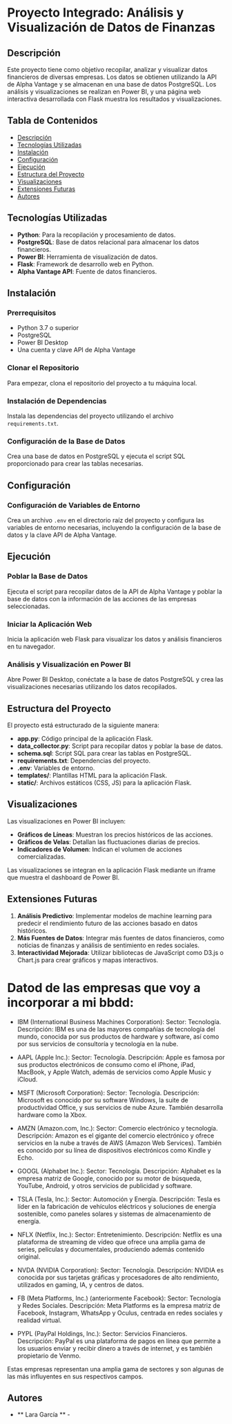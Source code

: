 # Proyecto Integrado: Análisis y Visualización de Datos de Finanzas

## Descripción

Este proyecto tiene como objetivo recopilar, analizar y visualizar datos financieros de diversas empresas. Los datos se obtienen utilizando la API de Alpha Vantage y se almacenan en una base de datos PostgreSQL. Los análisis y visualizaciones se realizan en Power BI, y una página web interactiva desarrollada con Flask muestra los resultados y visualizaciones.

## Tabla de Contenidos

- [Descripción](#descripción)
- [Tecnologías Utilizadas](#tecnologías-utilizadas)
- [Instalación](#instalación)
- [Configuración](#configuración)
- [Ejecución](#ejecución)
- [Estructura del Proyecto](#estructura-del-proyecto)
- [Visualizaciones](#visualizaciones)
- [Extensiones Futuras](#extensiones-futuras)
- [Autores](#autores)

## Tecnologías Utilizadas

- **Python**: Para la recopilación y procesamiento de datos.
- **PostgreSQL**: Base de datos relacional para almacenar los datos financieros.
- **Power BI**: Herramienta de visualización de datos.
- **Flask**: Framework de desarrollo web en Python.
- **Alpha Vantage API**: Fuente de datos financieros.

## Instalación

### Prerrequisitos

- Python 3.7 o superior
- PostgreSQL
- Power BI Desktop
- Una cuenta y clave API de Alpha Vantage

### Clonar el Repositorio

Para empezar, clona el repositorio del proyecto a tu máquina local.

### Instalación de Dependencias

Instala las dependencias del proyecto utilizando el archivo `requirements.txt`.

### Configuración de la Base de Datos

Crea una base de datos en PostgreSQL y ejecuta el script SQL proporcionado para crear las tablas necesarias.

## Configuración

### Configuración de Variables de Entorno

Crea un archivo `.env` en el directorio raíz del proyecto y configura las variables de entorno necesarias, incluyendo la configuración de la base de datos y la clave API de Alpha Vantage.

## Ejecución

### Poblar la Base de Datos

Ejecuta el script para recopilar datos de la API de Alpha Vantage y poblar la base de datos con la información de las acciones de las empresas seleccionadas.

### Iniciar la Aplicación Web

Inicia la aplicación web Flask para visualizar los datos y análisis financieros en tu navegador.

### Análisis y Visualización en Power BI

Abre Power BI Desktop, conéctate a la base de datos PostgreSQL y crea las visualizaciones necesarias utilizando los datos recopilados.

## Estructura del Proyecto

El proyecto está estructurado de la siguiente manera:

- **app.py**: Código principal de la aplicación Flask.
- **data_collector.py**: Script para recopilar datos y poblar la base de datos.
- **schema.sql**: Script SQL para crear las tablas en PostgreSQL.
- **requirements.txt**: Dependencias del proyecto.
- **.env**: Variables de entorno.
- **templates/**: Plantillas HTML para la aplicación Flask.
- **static/**: Archivos estáticos (CSS, JS) para la aplicación Flask.

## Visualizaciones

Las visualizaciones en Power BI incluyen:

- **Gráficos de Líneas**: Muestran los precios históricos de las acciones.
- **Gráficos de Velas**: Detallan las fluctuaciones diarias de precios.
- **Indicadores de Volumen**: Indican el volumen de acciones comercializadas.

Las visualizaciones se integran en la aplicación Flask mediante un iframe que muestra el dashboard de Power BI.

## Extensiones Futuras

1. **Análisis Predictivo**: Implementar modelos de machine learning para predecir el rendimiento futuro de las acciones basado en datos históricos.
2. **Más Fuentes de Datos**: Integrar más fuentes de datos financieros, como noticias de finanzas y análisis de sentimiento en redes sociales.
3. **Interactividad Mejorada**: Utilizar bibliotecas de JavaScript como D3.js o Chart.js para crear gráficos y mapas interactivos.


# Datod de las empresas que voy a incorporar a mi bbdd:
- IBM (International Business Machines Corporation):
    Sector: Tecnología.
    Descripción: IBM es una de las mayores compañías de tecnología del mundo, conocida por sus productos de hardware y software, así como por sus servicios de consultoría y tecnología en la nube.

- AAPL (Apple Inc.):
    Sector: Tecnología.
    Descripción: Apple es famosa por sus productos electrónicos de consumo como el iPhone, iPad, MacBook, y Apple Watch, además de servicios como Apple Music y iCloud.
- MSFT (Microsoft Corporation):
    Sector: Tecnología.
    Descripción: Microsoft es conocido por su software Windows, la suite de productividad Office, y sus servicios de nube Azure. También desarrolla hardware como la Xbox.

- AMZN (Amazon.com, Inc.):
    Sector: Comercio electrónico y tecnología.
    Descripción: Amazon es el gigante del comercio electrónico y ofrece servicios en la nube a través de AWS (Amazon Web Services). También es conocido por su línea de dispositivos electrónicos como Kindle y Echo.

- GOOGL (Alphabet Inc.):
    Sector: Tecnología.
    Descripción: Alphabet es la empresa matriz de Google, conocido por su motor de búsqueda, YouTube, Android, y otros servicios de publicidad y software.

- TSLA (Tesla, Inc.):
    Sector: Automoción y Energía.
    Descripción: Tesla es líder en la fabricación de vehículos eléctricos y soluciones de energía sostenible, como paneles solares y sistemas de almacenamiento de energía.

- NFLX (Netflix, Inc.):
    Sector: Entretenimiento.
    Descripción: Netflix es una plataforma de streaming de vídeo que ofrece una amplia gama de series, películas y documentales, produciendo además contenido original.

- NVDA (NVIDIA Corporation):
    Sector: Tecnología.
    Descripción: NVIDIA es conocida por sus tarjetas gráficas y procesadores de alto rendimiento, utilizados en gaming, IA, y centros de datos.

- FB (Meta Platforms, Inc.) (anteriormente Facebook):
    Sector: Tecnología y Redes Sociales.
    Descripción: Meta Platforms es la empresa matriz de Facebook, Instagram, WhatsApp y Oculus, centrada en redes sociales y realidad virtual.
    
- PYPL (PayPal Holdings, Inc.): 
    Sector: Servicios Financieros.
    Descripción: PayPal es una plataforma de pagos en línea que permite a los usuarios enviar y recibir dinero a través de internet, y es también propietario de Venmo.

Estas empresas representan una amplia gama de sectores y son algunas de las más influyentes en sus respectivos campos.



## Autores

- ** Lara García ** - 
